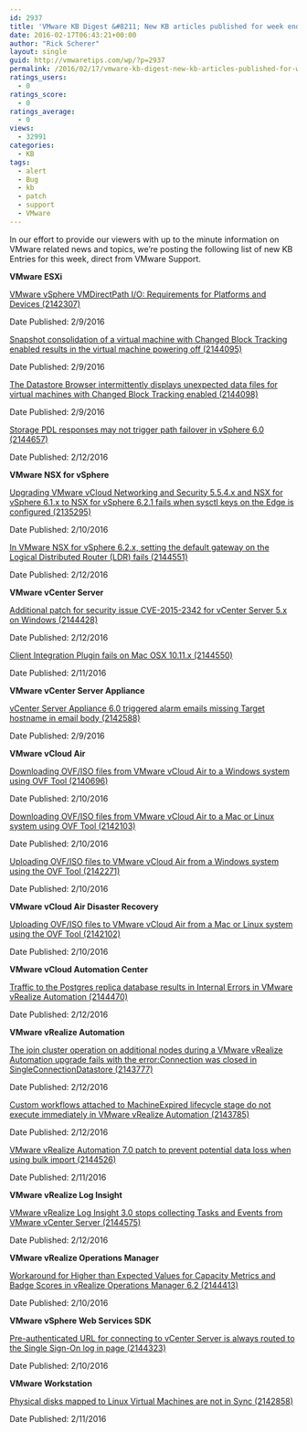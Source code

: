 ```yaml
---
id: 2937
title: 'VMware KB Digest &#8211; New KB articles published for week ending 2/13/15'
date: 2016-02-17T06:43:21+00:00
author: "Rick Scherer"
layout: single
guid: http://vmwaretips.com/wp/?p=2937
permalink: /2016/02/17/vmware-kb-digest-new-kb-articles-published-for-week-ending-21315/
ratings_users:
  - 0
ratings_score:
  - 0
ratings_average:
  - 0
views:
  - 32991
categories:
  - KB
tags:
  - alert
  - Bug
  - kb
  - patch
  - support
  - VMware
---
```

In our effort to provide our viewers with up to the minute information on VMware related news and topics, we&#8217;re posting the following list of new KB Entries for this week, direct from VMware Support.

<!--more-->

**VMware ESXi**
  
[VMware vSphere VMDirectPath I/O: Requirements for Platforms and Devices (2142307)](http://vmw.re/1RMXs4w)
  
Date Published: 2/9/2016
  
[Snapshot consolidation of a virtual machine with Changed Block Tracking enabled results in the virtual machine powering off (2144095)](http://vmw.re/218tb2s)
  
Date Published: 2/9/2016
  
[The Datastore Browser intermittently displays unexpected data files for virtual machines with Changed Block Tracking enabled (2144098)](http://vmw.re/1RMXs4y)
  
Date Published: 2/9/2016
  
[Storage PDL responses may not trigger path failover in vSphere 6.0 (2144657)](http://vmw.re/218t9aW)
  
Date Published: 2/12/2016

**VMware NSX for vSphere**
  
[Upgrading VMware vCloud Networking and Security 5.5.4.x and NSX for vSphere 6.1.x to NSX for vSphere 6.2.1 fails when sysctl keys on the Edge is configured (2135295)](http://vmw.re/1RMXskM)
  
Date Published: 2/10/2016
  
[In VMware NSX for vSphere 6.2.x, setting the default gateway on the Logical Distributed Router (LDR) fails (2144551)](http://vmw.re/218t9aY)
  
Date Published: 2/12/2016

**VMware vCenter Server**
  
[Additional patch for security issue CVE-2015-2342 for vCenter Server 5.x on Windows (2144428)](http://vmw.re/1RMXskO)
  
Date Published: 2/12/2016
  
[Client Integration Plugin fails on Mac OSX 10.11.x (2144550)](http://vmw.re/218t9b0)
  
Date Published: 2/11/2016

**VMware vCenter Server Appliance**
  
[vCenter Server Appliance 6.0 triggered alarm emails missing Target hostname in email body (2142588)](http://vmw.re/1RMXrxx)
  
Date Published: 2/9/2016

**VMware vCloud Air**
  
[Downloading OVF/ISO files from VMware vCloud Air to a Windows system using OVF Tool (2140696)](http://vmw.re/218t9re)
  
Date Published: 2/10/2016
  
[Downloading OVF/ISO files from VMware vCloud Air to a Mac or Linux system using OVF Tool (2142103)](http://vmw.re/1RMXskP)
  
Date Published: 2/10/2016
  
[Uploading OVF/ISO files to VMware vCloud Air from a Windows system using the OVF Tool (2142271)](http://vmw.re/218tb2A)
  
Date Published: 2/10/2016

**VMware vCloud Air Disaster Recovery**
  
[Uploading OVF/ISO files to VMware vCloud Air from a Mac or Linux system using the OVF Tool (2142102)](http://vmw.re/1RMXskR)
  
Date Published: 2/10/2016

**VMware vCloud Automation Center**
  
[Traffic to the Postgres replica database results in Internal Errors in VMware vRealize Automation (2144470)](http://vmw.re/218t9ri)
  
Date Published: 2/12/2016

**VMware vRealize Automation**
  
[The join cluster operation on additional nodes during a VMware vRealize Automation upgrade fails with the error:Connection was closed in SingleConnectionDatastore (2143777)](http://vmw.re/1RMXusX)
  
Date Published: 2/12/2016
  
[Custom workflows attached to MachineExpired lifecycle stage do not execute immediately in VMware vRealize Automation (2143785)](http://vmw.re/1RMXusZ)
  
Date Published: 2/12/2016
  
[VMware vRealize Automation 7.0 patch to prevent potential data loss when using bulk import (2144526)](http://vmw.re/1Pq0LM0)
  
Date Published: 2/11/2016

**VMware vRealize Log Insight**
  
[VMware vRealize Log Insight 3.0 stops collecting Tasks and Events from VMware vCenter Server (2144575)](http://vmw.re/1RMXskT)
  
Date Published: 2/12/2016

**VMware vRealize Operations Manager**
  
[Workaround for Higher than Expected Values for Capacity Metrics and Badge Scores in vRealize Operations Manager 6.2 (2144413)](http://vmw.re/218t9rk)
  
Date Published: 2/10/2016

**VMware vSphere Web Services SDK**
  
[Pre-authenticated URL for connecting to vCenter Server is always routed to the Single Sign-On log in page (2144323)](http://vmw.re/1RMXut5)
  
Date Published: 2/10/2016

**VMware Workstation**
  
[Physical disks mapped to Linux Virtual Machines are not in Sync (2142858)](http://vmw.re/218tb2C)
  
Date Published: 2/11/2016